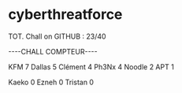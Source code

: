 # cyberthreatforce

TOT. Chall on GITHUB : 23/40

----CHALL COMPTEUR----

KFM 	7
Dallas 	5
Clément 4
Ph3Nx   4
Noodle 	2
APT 	1

Kaeko	0
Ezneh	0
Tristan	0
